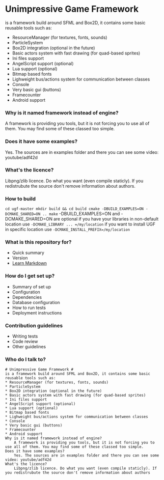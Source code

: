 # Unimpressive Game Framework #
 is a framework build around SFML and Box2D, it contains some basic reusable tools such as:
 * ResourceManager (for textures, fonts, sounds)
 * ParticleSystem
 * Box2D integration (optional in the future)
 * Basic actors system with fast drawing (for quad-based sprites)
 * Ini files support
 * AngelScript support (optional)
 * Lua support (optional)
 * Bitmap based fonts
 * Lighweight bus/actions system for communication between classes
 * Console
 * Very basic gui (buttons)
 * Framecounter
 * Android support

### Why is it named framework instead of engine? ###
A framework is providing you tools, but it is not forcing you to use all of them. You may find some of these classed too simple.

### Does it have some examples? ###
Yes. The sources are in examples folder and there you can see some video: youtube/adf42d

### What's the licence? ###
Libpng/zlib licence. Do what you want (even compile staticly). If you redistrubute the source don't remove information about authors.

### How to build ###
`cd ugf-master
mkdir build && cd build
cmake -DBUILD_EXAMPLES=ON -DCMAKE_SHARED=ON ..
make`
-DBUILD_EXAMPLES=ON and -DCMAKE_SHARED=ON are optional
if you have your libraries in non-default location use
`-DCMAKE_LIBRARY ... =/my/location`
if you want to install UGF in specific location use
`-DCMAKE_INSTALL_PREFIX=/my/location`



### What is this repository for? ###

* Quick summary
* Version
* [Learn Markdown](https://bitbucket.org/tutorials/markdowndemo)

### How do I get set up? ###

* Summary of set up
* Configuration
* Dependencies
* Database configuration
* How to run tests
* Deployment instructions

### Contribution guidelines ###

* Writing tests
* Code review
* Other guidelines

### Who do I talk to? ###

    # Unimpressive Game Framework #
    is a framework build around SFML and Box2D, it contains some basic reusable tools such as:
    * ResourceManager (for textures, fonts, sounds)
    * ParticleSystem
    * Box2D integration (optional in the future)
    * Basic actors system with fast drawing (for quad-based sprites)
    * Ini files support
    * AngelScript support (optional)
    * Lua support (optional)
    * Bitmap based fonts
    * Lighweight bus/actions system for communication between classes
    * Console
    * Very basic gui (buttons)
    * Framecounter
    * Android support
    Why is it named framework instead of engine?
        A framework is providing you tools, but it is not forcing you to use all of them. You may find some of these classed too simple.
    Does it have some examples?
        Yes. The sources are in examples folder and there you can see some video: youtube/adf42d
    What's the licence?
        Libpng/zlib licence. Do what you want (even compile staticly). If you redistrubute the source don't remove information about authors
